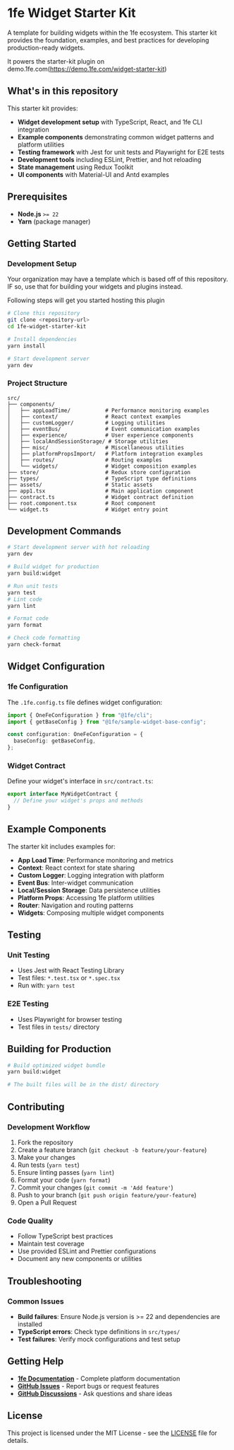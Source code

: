 # 1fe Widget Starter Kit

A template for building widgets within the 1fe ecosystem. This starter kit provides the foundation, examples, and best practices for developing production-ready widgets.

It powers the starter-kit plugin on demo.1fe.com(<https://demo.1fe.com/widget-starter-kit>)

## What's in this repository

This starter kit provides:

- **Widget development setup** with TypeScript, React, and 1fe CLI integration
- **Example components** demonstrating common widget patterns and platform utilities
- **Testing framework** with Jest for unit tests and Playwright for E2E tests
- **Development tools** including ESLint, Prettier, and hot reloading
- **State management** using Redux Toolkit
- **UI components** with Material-UI and Antd examples

## Prerequisites

- **Node.js** `>= 22`
- **Yarn** (package manager)

## Getting Started

### Development Setup

Your organization may have a template which is based off of this repository. IF so, use that for building your widgets and plugins instead.

Following steps will get you started hosting this plugin

```bash
# Clone this repository
git clone <repository-url>
cd 1fe-widget-starter-kit

# Install dependencies
yarn install

# Start development server
yarn dev
```

### Project Structure

```text
src/
├── components/
│   ├── appLoadTime/           # Performance monitoring examples
│   ├── context/               # React context examples
│   ├── customLogger/          # Logging utilities
│   ├── eventBus/              # Event communication examples
│   ├── experience/            # User experience components
│   ├── localAndSessionStorage/ # Storage utilities
│   ├── misc/                  # Miscellaneous utilities
│   ├── platformPropsImport/   # Platform integration examples
│   ├── routes/                # Routing examples
│   └── widgets/               # Widget composition examples
├── store/                     # Redux store configuration
├── types/                     # TypeScript type definitions
├── assets/                    # Static assets
├── app1.tsx                   # Main application component
├── contract.ts                # Widget contract definition
├── root.component.tsx         # Root component
└── widget.ts                  # Widget entry point
```

## Development Commands

```bash
# Start development server with hot reloading
yarn dev

# Build widget for production
yarn build:widget

# Run unit tests
yarn test
# Lint code
yarn lint

# Format code
yarn format

# Check code formatting
yarn check-format
```

## Widget Configuration

### 1fe Configuration

The `.1fe.config.ts` file defines widget configuration:

```typescript
import { OneFeConfiguration } from "@1fe/cli";
import { getBaseConfig } from "@1fe/sample-widget-base-config";

const configuration: OneFeConfiguration = {
  baseConfig: getBaseConfig,
};
```

### Widget Contract

Define your widget's interface in `src/contract.ts`:

```typescript
export interface MyWidgetContract {
  // Define your widget's props and methods
}
```

## Example Components

The starter kit includes examples for:

- **App Load Time**: Performance monitoring and metrics
- **Context**: React context for state sharing
- **Custom Logger**: Logging integration with platform
- **Event Bus**: Inter-widget communication
- **Local/Session Storage**: Data persistence utilities
- **Platform Props**: Accessing 1fe platform utilities
- **Router**: Navigation and routing patterns
- **Widgets**: Composing multiple widget components

## Testing

### Unit Testing

- Uses Jest with React Testing Library
- Test files: `*.test.tsx` or `*.spec.tsx`
- Run with: `yarn test`

### E2E Testing

- Uses Playwright for browser testing
- Test files in `tests/` directory

## Building for Production

```bash
# Build optimized widget bundle
yarn build:widget

# The built files will be in the dist/ directory
```

## Contributing

### Development Workflow

1. Fork the repository
2. Create a feature branch (`git checkout -b feature/your-feature`)
3. Make your changes
4. Run tests (`yarn test`)
5. Ensure linting passes (`yarn lint`)
6. Format your code (`yarn format`)
7. Commit your changes (`git commit -m 'Add feature'`)
8. Push to your branch (`git push origin feature/your-feature`)
9. Open a Pull Request

### Code Quality

- Follow TypeScript best practices
- Maintain test coverage
- Use provided ESLint and Prettier configurations
- Document any new components or utilities

## Troubleshooting

### Common Issues

- **Build failures**: Ensure Node.js version is >= 22 and dependencies are installed
- **TypeScript errors**: Check type definitions in `src/types/`
- **Test failures**: Verify mock configurations and test setup

## Getting Help

- **[1fe Documentation](https://1fe.com/getting-started/installation/)** - Complete platform documentation
- **[GitHub Issues](https://github.com/docusign/1fe-widget-starter-kit/issues)** - Report bugs or request features
- **[GitHub Discussions](https://github.com/docusign/1fe-widget-starter-kit/discussions)** - Ask questions and share ideas

## License

This project is licensed under the MIT License - see the [LICENSE](LICENSE) file for details.
